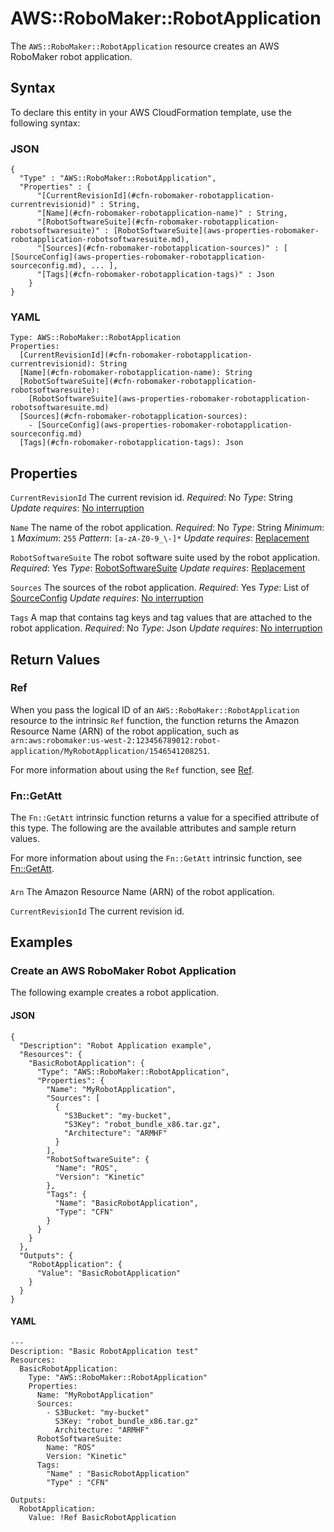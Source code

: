 # AWS::RoboMaker::RobotApplication<a name="aws-resource-robomaker-robotapplication"></a>

The `AWS::RoboMaker::RobotApplication` resource creates an AWS RoboMaker robot application\.

## Syntax<a name="aws-resource-robomaker-robotapplication-syntax"></a>

To declare this entity in your AWS CloudFormation template, use the following syntax:

### JSON<a name="aws-resource-robomaker-robotapplication-syntax.json"></a>

```
{
  "Type" : "AWS::RoboMaker::RobotApplication",
  "Properties" : {
      "[CurrentRevisionId](#cfn-robomaker-robotapplication-currentrevisionid)" : String,
      "[Name](#cfn-robomaker-robotapplication-name)" : String,
      "[RobotSoftwareSuite](#cfn-robomaker-robotapplication-robotsoftwaresuite)" : [RobotSoftwareSuite](aws-properties-robomaker-robotapplication-robotsoftwaresuite.md),
      "[Sources](#cfn-robomaker-robotapplication-sources)" : [ [SourceConfig](aws-properties-robomaker-robotapplication-sourceconfig.md), ... ],
      "[Tags](#cfn-robomaker-robotapplication-tags)" : Json
    }
}
```

### YAML<a name="aws-resource-robomaker-robotapplication-syntax.yaml"></a>

```
Type: AWS::RoboMaker::RobotApplication
Properties:
  [CurrentRevisionId](#cfn-robomaker-robotapplication-currentrevisionid): String
  [Name](#cfn-robomaker-robotapplication-name): String
  [RobotSoftwareSuite](#cfn-robomaker-robotapplication-robotsoftwaresuite):
    [RobotSoftwareSuite](aws-properties-robomaker-robotapplication-robotsoftwaresuite.md)
  [Sources](#cfn-robomaker-robotapplication-sources):
    - [SourceConfig](aws-properties-robomaker-robotapplication-sourceconfig.md)
  [Tags](#cfn-robomaker-robotapplication-tags): Json
```

## Properties<a name="aws-resource-robomaker-robotapplication-properties"></a>

`CurrentRevisionId`  <a name="cfn-robomaker-robotapplication-currentrevisionid"></a>
The current revision id\.
*Required*: No
*Type*: String
*Update requires*: [No interruption](https://docs.aws.amazon.com/AWSCloudFormation/latest/UserGuide/using-cfn-updating-stacks-update-behaviors.html#update-no-interrupt)

`Name`  <a name="cfn-robomaker-robotapplication-name"></a>
The name of the robot application\.
*Required*: No
*Type*: String
*Minimum*: `1`
*Maximum*: `255`
*Pattern*: `[a-zA-Z0-9_\-]*`
*Update requires*: [Replacement](https://docs.aws.amazon.com/AWSCloudFormation/latest/UserGuide/using-cfn-updating-stacks-update-behaviors.html#update-replacement)

`RobotSoftwareSuite`  <a name="cfn-robomaker-robotapplication-robotsoftwaresuite"></a>
The robot software suite used by the robot application\.
*Required*: Yes
*Type*: [RobotSoftwareSuite](aws-properties-robomaker-robotapplication-robotsoftwaresuite.md)
*Update requires*: [Replacement](https://docs.aws.amazon.com/AWSCloudFormation/latest/UserGuide/using-cfn-updating-stacks-update-behaviors.html#update-replacement)

`Sources`  <a name="cfn-robomaker-robotapplication-sources"></a>
The sources of the robot application\.
*Required*: Yes
*Type*: List of [SourceConfig](aws-properties-robomaker-robotapplication-sourceconfig.md)
*Update requires*: [No interruption](https://docs.aws.amazon.com/AWSCloudFormation/latest/UserGuide/using-cfn-updating-stacks-update-behaviors.html#update-no-interrupt)

`Tags`  <a name="cfn-robomaker-robotapplication-tags"></a>
A map that contains tag keys and tag values that are attached to the robot application\.
*Required*: No
*Type*: Json
*Update requires*: [No interruption](https://docs.aws.amazon.com/AWSCloudFormation/latest/UserGuide/using-cfn-updating-stacks-update-behaviors.html#update-no-interrupt)

## Return Values<a name="aws-resource-robomaker-robotapplication-return-values"></a>

### Ref<a name="aws-resource-robomaker-robotapplication-return-values-ref"></a>

When you pass the logical ID of an `AWS::RoboMaker::RobotApplication` resource to the intrinsic `Ref` function, the function returns the Amazon Resource Name \(ARN\) of the robot application, such as `arn:aws:robomaker:us-west-2:123456789012:robot-application/MyRobotApplication/1546541208251`\.

For more information about using the `Ref` function, see [Ref](https://docs.aws.amazon.com/AWSCloudFormation/latest/UserGuide/intrinsic-function-reference-ref.html)\.

### Fn::GetAtt<a name="aws-resource-robomaker-robotapplication-return-values-fn--getatt"></a>

The `Fn::GetAtt` intrinsic function returns a value for a specified attribute of this type\. The following are the available attributes and sample return values\.

For more information about using the `Fn::GetAtt` intrinsic function, see [Fn::GetAtt](https://docs.aws.amazon.com/AWSCloudFormation/latest/UserGuide/intrinsic-function-reference-getatt.html)\.

#### <a name="aws-resource-robomaker-robotapplication-return-values-fn--getatt-fn--getatt"></a>

`Arn`  <a name="Arn-fn::getatt"></a>
The Amazon Resource Name \(ARN\) of the robot application\.

`CurrentRevisionId`  <a name="CurrentRevisionId-fn::getatt"></a>
The current revision id\.

## Examples<a name="aws-resource-robomaker-robotapplication--examples"></a>

### Create an AWS RoboMaker Robot Application<a name="aws-resource-robomaker-robotapplication--examples--Create_an_AWS_RoboMaker_Robot_Application"></a>

The following example creates a robot application\.

#### JSON<a name="aws-resource-robomaker-robotapplication--examples--Create_an_AWS_RoboMaker_Robot_Application--json"></a>

```
{
  "Description": "Robot Application example",
  "Resources": {
    "BasicRobotApplication": {
      "Type": "AWS::RoboMaker::RobotApplication",
      "Properties": {
        "Name": "MyRobotApplication",
        "Sources": [
          {
            "S3Bucket": "my-bucket",
            "S3Key": "robot_bundle_x86.tar.gz",
            "Architecture": "ARMHF"
          }
        ],
        "RobotSoftwareSuite": {
          "Name": "ROS",
          "Version": "Kinetic"
        },
        "Tags": {
          "Name": "BasicRobotApplication",
          "Type": "CFN"
        }
      }
    }
  },
  "Outputs": {
    "RobotApplication": {
      "Value": "BasicRobotApplication"
    }
  }
}
```

#### YAML<a name="aws-resource-robomaker-robotapplication--examples--Create_an_AWS_RoboMaker_Robot_Application--yaml"></a>

```
---
Description: "Basic RobotApplication test"
Resources:
  BasicRobotApplication:
    Type: "AWS::RoboMaker::RobotApplication"
    Properties:
      Name: "MyRobotApplication"
      Sources:
        - S3Bucket: "my-bucket"
          S3Key: "robot_bundle_x86.tar.gz"
          Architecture: "ARMHF"
      RobotSoftwareSuite:
        Name: "ROS"
        Version: "Kinetic"
      Tags:
        "Name" : "BasicRobotApplication"
        "Type" : "CFN"

Outputs:
  RobotApplication:
    Value: !Ref BasicRobotApplication
```
